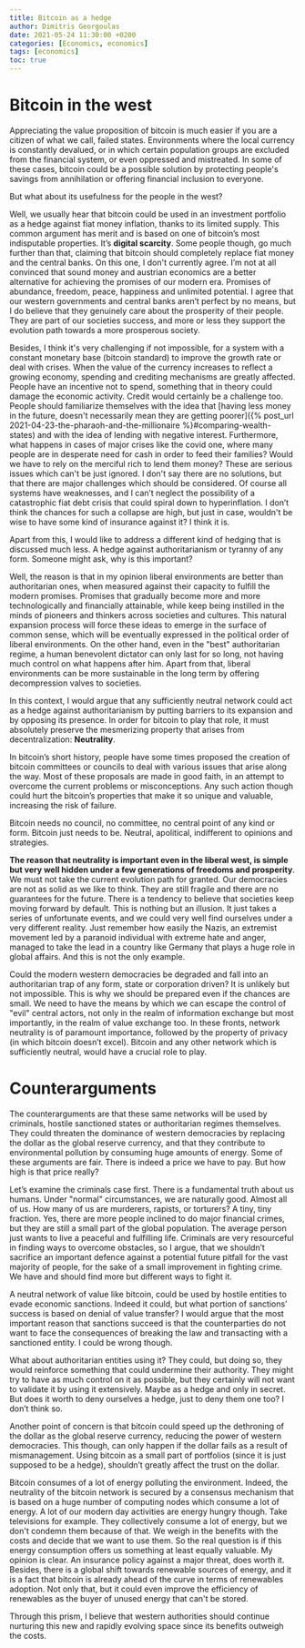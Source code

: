 ```yaml
---
title: Bitcoin as a hedge
author: Dimitris Georgoulas
date: 2021-05-24 11:30:00 +0200
categories: [Economics, economics]
tags: [economics]
toc: true 
---
```


# Bitcoin in the west
Appreciating the value proposition of bitcoin is much easier if you are a citizen of what we call, failed states. 
Environments where the local currency is constantly devalued, or in which certain population groups are excluded from 
the financial system, or even oppressed and mistreated. In some of these cases, bitcoin could be a possible solution by 
protecting people's savings from annihilation or offering financial inclusion to everyone.   

But what about its usefulness for the people in the west?

Well, we usually hear that bitcoin could be used in an investment portfolio as a hedge against fiat money inflation, thanks to its limited supply. 
This common argument has merit and is based on one of bitcoin’s most indisputable properties. It’s **digital scarcity**. 
Some people though, go much further than that, claiming that bitcoin should completely replace fiat money and the central banks. 
On this one, I don't currently agree. I’m not at all convinced that sound money and austrian economics 
are a better alternative for achieving the promises of our modern era. Promises of abundance, freedom, peace, happiness 
and unlimited potential. I agree that our western governments and central 
banks aren’t perfect by no means, but I do believe that they genuinely care about the prosperity of their people. 
They are part of our societies success, and more or less they support the evolution path towards a more prosperous society. 

Besides, I think it's very challenging if not impossible, for a system with a constant monetary base (bitcoin standard) to improve 
the growth rate or deal with crises. When the value of the currency increases to reflect a growing economy, spending and crediting 
mechanisms are greatly affected. People have an incentive not to spend, something that in theory could damage the economic activity. 
Credit would certainly be a challenge too. People should familiarize themselves with the idea that 
[having less money in the future, doesn't necessarily mean they are getting poorer]({% post_url 2021-04-23-the-pharaoh-and-the-millionaire %}#comparing-wealth-states)
and with the idea of lending with negative interest.
Furthermore, what happens in cases of major crises like the
covid one, where many people are in desperate need for cash in order to feed their families? Would we have to rely on the 
merciful rich to lend them money? These are serious issues which can't be just ignored. I don't say there are no solutions, 
but that there are major challenges which should be considered. 
Of course all systems have weaknesses, and I can’t neglect the possibility of a catastrophic fiat debt crisis that 
could spiral down to hyperinflation. 
I don’t think the chances for such a collapse are high, but just in case, wouldn't be wise to have some kind of 
insurance against it? I think it is. 

Apart from this, I would like to address a different kind of hedging that is discussed much less. A hedge against 
authoritarianism or tyranny of any form. Someone might ask, why is this important?

Well, the reason is that in my opinion liberal environments are better than authoritarian ones, when measured against 
their capacity to fulfill the modern promises. Promises that gradually 
become more and more technologically and financially attainable, while keep being instilled in the minds of pioneers and thinkers across societies
and cultures. This natural expansion process will force these ideas to emerge in the surface of common sense, 
which will be eventually expressed in the political order of liberal environments. On the other hand, even in the "best" 
authoritarian regime, a human benevolent dictator can only last for so long, not having much control on what happens 
after him. Apart from that, liberal environments can be more sustainable in the long term by offering decompression 
valves to societies. 

In this context, I would argue that any sufficiently neutral network could act as 
a hedge against authoritarianism by putting barriers to its expansion and by opposing its presence. 
In order for bitcoin to play that role, it must absolutely preserve the mesmerizing property 
that arises from decentralization: **Neutrality**. 

In bitcoin’s short history, people have some times proposed the creation of bitcoin committees or councils to deal with various 
issues that arise along the way. Most of these proposals are made in good faith, in an attempt to overcome the current 
problems or misconceptions. Any such action though could hurt the bitcoin’s properties that make it so unique 
and valuable, increasing the risk of failure.

Bitcoin needs no council, no committee, no central point of any kind or form. 
Bitcoin just needs to be. Neutral, apolitical, indifferent to opinions and strategies. 

**The reason that neutrality is important even in the liberal west, is simple but very well hidden under a few generations of 
freedoms and prosperity**. We must not take the current evolution path for granted. Our democracies are not as solid 
as we like to think. They are still fragile and there are no guarantees for the future. 
There is a tendency to believe that societies keep moving forward by default. This is nothing but an illusion. 
It just takes a series of unfortunate events, and we could very well find ourselves under a very different reality. 
Just remember how easily the Nazis, an extremist movement led by a paranoid individual with extreme hate and anger, 
managed to take the lead in a country like Germany that plays a huge role in global affairs. And this is not the only example. 

Could the modern western democracies be degraded and fall into an authoritarian trap of any form, state or corporation 
driven? It is unlikely but not impossible. This is why we should be prepared even if the chances are small. We need to 
have the means by which we can escape the control of "evil" central actors, not only in the realm of information exchange 
but most importantly, in the realm of value exchange too. In these fronts, network neutrality is of paramount importance, 
followed by the property of privacy (in which bitcoin doesn’t excel). Bitcoin and any other network which is sufficiently 
neutral, would have a crucial role to play.  

# Counterarguments
The counterarguments are that these same networks will be used by criminals, hostile sanctioned states or 
authoritarian regimes themselves. They could threaten the dominance of western democracies by replacing the dollar as the
global reserve currency, and that they contribute to environmental pollution by consuming huge amounts of energy. 
Some of these arguments are fair. There is indeed a price we have to pay. But how high is that price really?

Let’s examine the criminals case first. There is a fundamental truth about us humans. Under "normal" circumstances, 
we are naturally good. Almost all of us. How many of us are murderers, rapists, or torturers? A tiny, tiny fraction. 
Yes, there are more people inclined to do major financial crimes, but they are still a small part of the global population. 
The average person just wants to live a peaceful and fulfilling life. Criminals are very resourceful in finding ways to overcome obstacles,
so I argue, that we shouldn’t sacrifice an 
important defence against a potential future pitfall for the vast majority of people, for the sake of a small improvement 
in fighting crime. We have and should find more but different ways to fight it. 

A neutral network of value like bitcoin, could be used by hostile entities to evade economic sanctions. Indeed it could,
but what portion of sanctions’ success is based on denial of value transfer? I would argue that the most important reason 
that sanctions succeed is that the counterparties do not want to face the consequences of breaking the law and transacting 
with a sanctioned entity. I could be wrong though.

What about authoritarian entities using it? They could, but doing so, they would reinforce something that could undermine their 
authority. They might try to have as much control on it as possible, but they certainly will not want to validate it by 
using it extensively. Maybe as a hedge and only in secret. But does it worth to deny ourselves a hedge, just to deny 
them one too? I don’t think so.

Another point of concern is that bitcoin could speed up the dethroning of the dollar as the global reserve currency, 
reducing the power of western democracies. This though, can only happen if the dollar fails as a 
result of mismanagement. Using bitcoin as a small part of portfolios (since it is just supposed to be a hedge), 
shouldn’t greatly affect the trust on the dollar. 

Bitcoin consumes of a lot of energy polluting the environment. Indeed, the neutrality of the bitcoin network is secured by a consensus mechanism 
that is based on a huge number of computing nodes which consume a lot of energy. 
A lot of our modern day activities are energy hungry though. Take televisions for example. They collectively consume a lot of energy, but 
we don't condemn them because of that. We weigh in the benefits with the costs and decide that we want to use them. So the 
real question is if this energy consumption offers us something at least equally valuable. My opinion is clear. 
An insurance policy against a major threat, does worth it. 
Besides, there is a global shift towards renewable sources of energy, and it is a fact that bitcoin is already ahead of 
the curve in terms of renewables adoption. Not only that, but it could even improve the efficiency of renewables 
as the buyer of unused energy that can't be stored.

Through this prism, I believe that western authorities should continue nurturing this new and rapidly evolving space since its 
benefits outweigh the costs.

